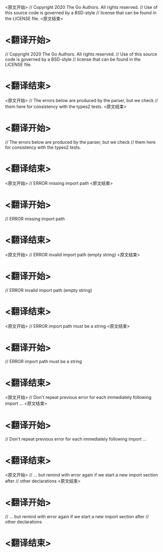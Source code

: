 
<原文开始>
// Copyright 2020 The Go Authors. All rights reserved.
// Use of this source code is governed by a BSD-style
// license that can be found in the LICENSE file.
<原文结束>

# <翻译开始>
// Copyright 2020 The Go Authors. All rights reserved.
// Use of this source code is governed by a BSD-style
// license that can be found in the LICENSE file.
# <翻译结束>


<原文开始>
// The errors below are produced by the parser, but we check
// them here for consistency with the types2 tests.
<原文结束>

# <翻译开始>
// The errors below are produced by the parser, but we check
// them here for consistency with the types2 tests.
# <翻译结束>


<原文开始>
// ERROR missing import path
<原文结束>

# <翻译开始>
// ERROR missing import path
# <翻译结束>


<原文开始>
// ERROR invalid import path \(empty string\)
<原文结束>

# <翻译开始>
// ERROR invalid import path \(empty string\)
# <翻译结束>


<原文开始>
// ERROR import path must be a string
<原文结束>

# <翻译开始>
// ERROR import path must be a string
# <翻译结束>


<原文开始>
// Don't repeat previous error for each immediately following import ...
<原文结束>

# <翻译开始>
// Don't repeat previous error for each immediately following import ...
# <翻译结束>


<原文开始>
// ... but remind with error again if we start a new import section after
// other declarations
<原文结束>

# <翻译开始>
// ... but remind with error again if we start a new import section after
// other declarations
# <翻译结束>

